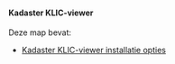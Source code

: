 ﻿#### Kadaster KLIC-viewer 

Deze map bevat:

* [Kadaster KLIC-viewer installatie opties](Kadaster%20KLIC-viewer%20installatie%20opties.md)
